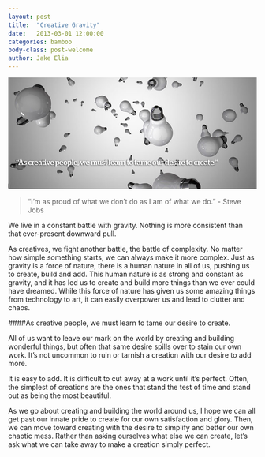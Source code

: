 ```yaml
---
layout: post
title:  "Creative Gravity"
date:   2013-03-01 12:00:00
categories: bamboo
body-class: post-welcome
author: Jake Elia
---
```


![Creative Gravity](/images/posts/creative-gravity.jpg)

> “I’m as proud of what we don’t do as I am of what we do.” - Steve Jobs

We live in a constant battle with gravity. Nothing is more consistent than that ever-present downward pull.

As creatives, we fight another battle, the battle of complexity. No matter how simple something starts, we can always make it more complex. Just as gravity is a force of nature, there is a human nature in all of us, pushing us to create, build and add. This human nature is as strong and constant as gravity, and it has led us to create and build more things than we ever could have dreamed. While this force of nature has given us some amazing things from technology to art, it can easily overpower us and lead to clutter and chaos.

####As creative people, we must learn to tame our desire to create.

All of us want to leave our mark on the world by creating and building wonderful things, but often that same desire spills over to stain our own work. It’s not uncommon to ruin or tarnish a creation with our desire to add more.

It is easy to add. It is difficult to cut away at a work until it’s perfect. Often, the simplest of creations are the ones that stand the test of time and stand out as being the most beautiful.

As we go about creating and building the world around us, I hope we can all get past our innate pride to create for our own satisfaction and glory. Then, we can move toward creating with the desire to simplify and better our own chaotic mess. Rather than asking ourselves what else we can create, let’s ask what we can take away to make a creation simply perfect.